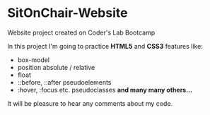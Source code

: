 # SitOnChair-Website
Website project created on Coder's Lab Bootcamp

In this project I'm going to practice **HTML5** and **CSS3** features like:

* box-model
* position absolute / relative
* float
* ::before, ::after pseudoelements
* :hover, :focus etc. pseudoclasses
__and many many others...__


It will be pleasure to hear any comments about my code.
